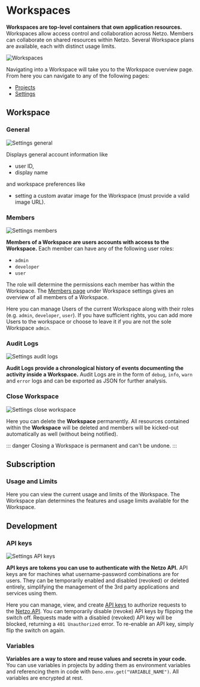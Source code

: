 # Workspaces

**Workspaces are top-level containers that own application resources.** Workspaces allow access control and collaboration across Netzo. Members can collaborate on shared resources within Netzo. Several Workspace plans are available, each with distinct usage limits.

![Workspaces](/docs/images/workspaces/workspaces-overview.webp)

Navigating into a Workspace will take you to the Workspace overview page. From here you can navigate to any of the following pages:

- [Projects](/docs/platform/projects)
- [Settings](/docs/platform/workspaces#general)

## Workspace

### General

![Settings general](/docs/images/workspaces/workspaces-settings-general.webp)

Displays general account information like

- user ID,
- display name

and workspace preferences like

- setting a custom avatar image for the Workspace (must provide a valid image URL).

### Members

![Settings members](/docs/images/workspaces/workspaces-settings-members.webp)

**Members of a Workspace are users accounts with access to the Workspace.** Each member can have any of the following user roles:

- `admin`
- `developer`
- `user`

The role will determine the permissions each member has within the Workspace. The [Members page](/docs/platform/workspaces#members) under Workspace settings gives an overview of all members of a Workspace.

Here you can manage Users of the current Workspace along with their roles (e.g. `admin`, `developer`, `user`). If you have sufficient rights, you can add more Users to the workspace or choose to leave it if you are not the sole Workspace `admin`.

### Audit Logs

![Settings audit logs](/docs/images/workspaces/workspaces-settings-audit-logs.webp)

**Audit Logs provide a chronological history of events documenting the activity inside a Workspace.** Audit Logs are in the form of `debug`, `info`, `warn` and `error` logs and can be exported as JSON for further analysis.

### Close Workspace

![Settings close workspace](/docs/images/workspaces/workspaces-settings-close-workspace.webp)

Here you can delete the **Workspace** permanently. All resources contained within the **Workspace** will be deleted and members will be kicked-out automatically as well (without being notified).

::: danger Closing a Workspace is permanent and can't be undone.
:::

<!-- ## Usage and Limits

![Settings usage and limits](/docs/images/workspaces/workspaces-settings-usage-and-limits.webp)

The Workspace plan determines the features and usage limits available for the Workspace. -->

<!-- The following Workspace plans are available:

- Free
- Start
- Scale
- Pro
- Enterprise -->

## Subscription

### Usage and Limits

Here you can view the current usage and limits of the Workspace. The Workspace plan determines the features and usage limits available for the Workspace.

## Development

### API keys

![Settings API keys](/docs/images/workspaces/workspaces-settings-api-keys.webp)

**API keys are tokens you can use to authenticate with the Netzo API.** API keys are for machines what username-password combinations are for users. <!-- API keys are scoped to the containing workspace and can be assigned certain permissions at creation (admin rights by default).  --> They can be temporarily enabled and disabled (revoked) or deleted entirely, simplifying the management of the 3rd party applications and services using them.

Here you can manage, view, and create [API keys](/docs/platform/workspaces#api-keys) to authorize requests to the [Netzo API](/docs/api-reference/index). You can temporarily disable (revoke) API keys by flipping the switch off. Requests made with a disabled (revoked) API key will be blocked, returning a `401 Unauthorized` error. To re-enable an API key, simply flip the switch on again.

### Variables

**Variables are a way to store and reuse values and secrets in your code.** You can use variables in projects by adding them as environment variables and referencing them in code with `Deno.env.get("VARIABLE_NAME")`. All variables are encrypted at rest.